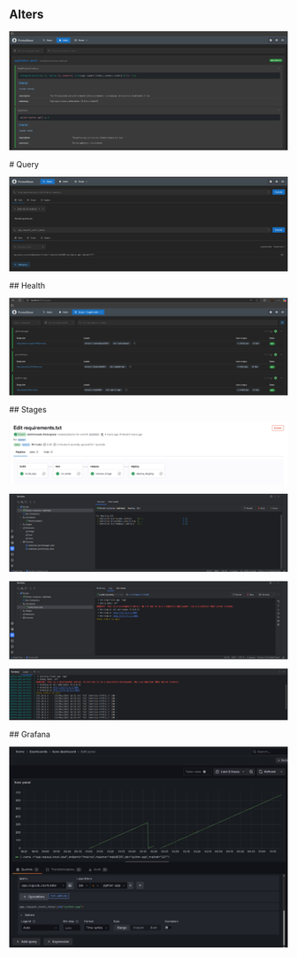 ## Alters
<p align="center"><img src='/images/Screenshot%202025-05-23%20201629.png' alt='Golang Web API System Design Diagram' /></p>
# Query
<p align="center"><img src='/images/Screenshot%202025-05-23%20201848.png' alt='Golang Web API System Design Diagram' /></p>
## Health
<p align="center"><img src='/images/Screenshot%202025-05-23%20202132.png' alt='Golang Web API System Design Diagram' /></p>
## Stages
<p align="center"><img src='/images/Screenshot%202025-05-23%20202503.png' alt='Golang Web API System Design Diagram' /></p>
<p align="center"><img src='/images/Screenshot%202025-05-23%20202647.png' alt='Golang Web API System Design Diagram' /></p>
<p align="center"><img src='/images/Screenshot%202025-05-23%20203632.png' alt='Golang Web API System Design Diagram' /></p>
<p align="center"><img src='/images/Screenshot%202025-05-23%20222602.png' alt='Golang Web API System Design Diagram' /></p>
## Grafana
<p align="center"><img src='/images/Screenshot%202025-05-24%20013017.png' alt='Golang Web API System Design Diagram' /></p>
